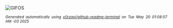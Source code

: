 <div align="justify">
<picture>
    <source media="(prefers-color-scheme: dark)" srcset="./output.gif">
    <source media="(prefers-color-scheme: light)" srcset="./output.gif">
    <img alt="GIFOS" src="output.gif">
</picture>

<sub><i>Generated automatically using [x0rzavi/github-readme-terminal](https://github.com/x0rzavi/github-readme-terminal) on Tue May 20 01:08:57 AM -03 2025</i></sub>

<!-- <details>
<summary>More details</summary>

</details> -->
</div>

<!-- Image deletion URL: https://i.ibb.co/Gv1gbHTx/output-gif.gif -->